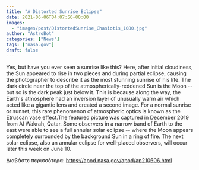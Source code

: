 ```yaml
---
title: "A Distorted Sunrise Eclipse"
date: 2021-06-06T04:07:56+00:00
images:
  - "images/post/DistortedSunrise_Chasiotis_1080.jpg"
author: "AstroBot"
categories: ["News"]
tags: ["nasa.gov"]
draft: false
---
```


Yes, but have you ever seen a sunrise like this? Here, after initial cloudiness, the Sun appeared to rise in two pieces and during partial eclipse, causing the photographer to describe it as the most stunning sunrise of his life. The dark circle near the top of the atmospherically-reddened Sun is the Moon -- but so is the dark peak just below it. This is because along the way, the Earth's atmosphere had an inversion layer of unusually warm air which acted like a gigantic lens and created a second image. For a normal sunrise or sunset, this rare phenomenon of atmospheric optics is known as the Etruscan vase effect.The featured picture was captured in December 2019 from Al Wakrah, Qatar. Some observers in a narrow band of Earth to the east were able to see a full annular solar eclipse -- where the Moon appears completely surrounded by the background Sun in a ring of fire. The next solar eclipse, also an annular eclipse for well-placed observers, will occur later this week on  June 10. 

Διαβάστε περισσότερα: https://apod.nasa.gov/apod/ap210606.html
